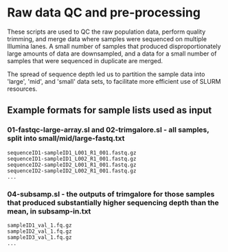 # Raw data QC and pre-processing

These scripts are used to QC the raw population data, perform quality trimming, and merge data where samples were sequenced on multiple Illumina lanes. A small number of samples that produced disproportionately large amounts of data are downsampled, and a data for a small number of samples that were sequenced in duplicate are merged.

The spread of sequence depth led us to partition the sample data into 'large', 'mid', and 'small' data sets, to facilitate more efficient use of SLURM resources.

## Example formats for sample lists used as input

### 01-fastqc-large-array.sl and 02-trimgalore.sl - all samples, split into small/mid/large-fastq.txt

```
sequenceID1-sampleID1_L001_R1_001.fastq.gz
sequenceID1-sampleID1_L002_R1_001.fastq.gz
sequenceID2-sampleID2_L001_R1_001.fastq.gz
sequenceID2-sampleID2_L002_R1_001.fastq.gz
...
```

### 04-subsamp.sl - the outputs of trimgalore for those samples that produced substantially higher sequencing depth than the mean, in subsamp-in.txt

```
sampleID1_val_1.fq.gz
sampleID2_val_1.fq.gz
sampleID3_val_1.fq.gz
...
```

